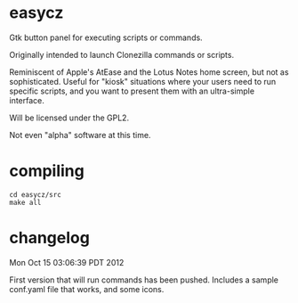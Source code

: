 easycz
======

Gtk button panel for executing scripts or commands.

Originally intended to launch Clonezilla commands or scripts.

Reminiscent of Apple's AtEase and the Lotus Notes home screen, 
but not as sophisticated.  Useful for "kiosk" situations where 
your users need to run specific scripts, and you want to present
them with an ultra-simple interface.

Will be licensed under the GPL2.

Not even "alpha" software at this time.


compiling
=========

	cd easycz/src
	make all


changelog
=========

Mon Oct 15 03:06:39 PDT 2012

First version that will run commands has been pushed.
Includes a sample conf.yaml file that works, and some
icons.



